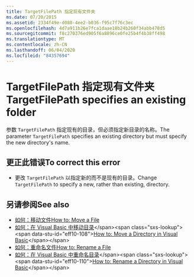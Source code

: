 ```yaml
---
title: TargetFilePath 指定现有文件夹
ms.date: 07/20/2015
ms.assetid: 2334f49e-d080-4ee2-b036-f95c7f76c3ec
ms.openlocfilehash: 4d7a911b26e7fca1daae18b24b260f34abb478d5
ms.sourcegitcommit: f8c270376ed905f6a8896ce0fe25b4f4b38ff498
ms.translationtype: MT
ms.contentlocale: zh-CN
ms.lasthandoff: 06/04/2020
ms.locfileid: "84357694"
---
```

# <a name="targetfilepath-specifies-an-existing-folder"></a><span data-ttu-id="eff10-102">TargetFilePath 指定现有文件夹</span><span class="sxs-lookup"><span data-stu-id="eff10-102">TargetFilePath specifies an existing folder</span></span>
<span data-ttu-id="eff10-103">参数 `TargetFilePath` 指定现有的目录，但必须指定新目录的名称。</span><span class="sxs-lookup"><span data-stu-id="eff10-103">The parameter `TargetFilePath` specifies an existing directory but must specify the new directory's name.</span></span>  
  
## <a name="to-correct-this-error"></a><span data-ttu-id="eff10-104">更正此错误</span><span class="sxs-lookup"><span data-stu-id="eff10-104">To correct this error</span></span>  
  
- <span data-ttu-id="eff10-105">更改 `TargetFilePath` 以指定新的而不是现有的目录。</span><span class="sxs-lookup"><span data-stu-id="eff10-105">Change `TargetFilePath` to specify a new, rather than existing, directory.</span></span>  
  
## <a name="see-also"></a><span data-ttu-id="eff10-106">另请参阅</span><span class="sxs-lookup"><span data-stu-id="eff10-106">See also</span></span>

- [<span data-ttu-id="eff10-107">如何：移动文件</span><span class="sxs-lookup"><span data-stu-id="eff10-107">How to: Move a File</span></span>](../developing-apps/programming/drives-directories-files/how-to-move-a-file.md)
- <span data-ttu-id="eff10-108">[如何：在 Visual Basic 中移动目录](https://docs.microsoft.com/previous-versions/visualstudio/visual-studio-2010/ct88d1f1(v=vs.100))</span><span class="sxs-lookup"><span data-stu-id="eff10-108">[How to: Move a Directory in Visual Basic](https://docs.microsoft.com/previous-versions/visualstudio/visual-studio-2010/ct88d1f1(v=vs.100))</span></span>
- [<span data-ttu-id="eff10-109">如何：重命名文件</span><span class="sxs-lookup"><span data-stu-id="eff10-109">How to: Rename a File</span></span>](../developing-apps/programming/drives-directories-files/how-to-rename-a-file.md)
- <span data-ttu-id="eff10-110">[如何：在 Visual Basic 中重命名目录](https://docs.microsoft.com/previous-versions/visualstudio/visual-studio-2010/45we914z(v=vs.100))</span><span class="sxs-lookup"><span data-stu-id="eff10-110">[How to: Rename a Directory in Visual Basic](https://docs.microsoft.com/previous-versions/visualstudio/visual-studio-2010/45we914z(v=vs.100))</span></span>
